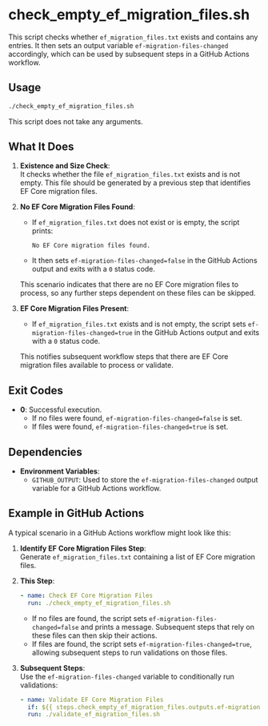 # check_empty_ef_migration_files.sh

This script checks whether `ef_migration_files.txt` exists and contains any entries. It then sets an output variable `ef-migration-files-changed` accordingly, which can be used by subsequent steps in a GitHub Actions workflow.

## Usage

```bash
./check_empty_ef_migration_files.sh
```

This script does not take any arguments.

## What It Does

1. **Existence and Size Check**:  
   It checks whether the file `ef_migration_files.txt` exists and is not empty. This file should be generated by a previous step that identifies EF Core migration files.

2. **No EF Core Migration Files Found**:  
   - If `ef_migration_files.txt` does not exist or is empty, the script prints:
     ```
     No EF Core migration files found.
     ```
   - It then sets `ef-migration-files-changed=false` in the GitHub Actions output and exits with a `0` status code.
   
   This scenario indicates that there are no EF Core migration files to process, so any further steps dependent on these files can be skipped.

3. **EF Core Migration Files Present**:
   - If `ef_migration_files.txt` exists and is not empty, the script sets `ef-migration-files-changed=true` in the GitHub Actions output and exits with a `0` status code.
   
   This notifies subsequent workflow steps that there are EF Core migration files available to process or validate.

## Exit Codes

- **0**: Successful execution.  
  - If no files were found, `ef-migration-files-changed=false` is set.
  - If files were found, `ef-migration-files-changed=true` is set.

## Dependencies

- **Environment Variables**:  
  - `GITHUB_OUTPUT`: Used to store the `ef-migration-files-changed` output variable for a GitHub Actions workflow.

## Example in GitHub Actions

A typical scenario in a GitHub Actions workflow might look like this:

1. **Identify EF Core Migration Files Step**:  
   Generate `ef_migration_files.txt` containing a list of EF Core migration files.

2. **This Step**:  
   ```yaml
   - name: Check EF Core Migration Files
     run: ./check_empty_ef_migration_files.sh
   ```

   - If no files are found, the script sets `ef-migration-files-changed=false` and prints a message. Subsequent steps that rely on these files can then skip their actions.
   - If files are found, the script sets `ef-migration-files-changed=true`, allowing subsequent steps to run validations on those files.

3. **Subsequent Steps**:  
   Use the `ef-migration-files-changed` variable to conditionally run validations:
   ```yaml
   - name: Validate EF Core Migration Files
     if: ${{ steps.check_empty_ef_migration_files.outputs.ef-migration-files-changed == 'true' }}
     run: ./validate_ef_migration_files.sh
   ```